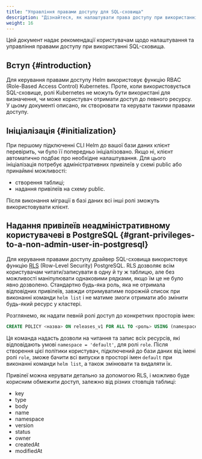 ```yaml
---
title: "Управління правами доступу для SQL-сховища"
description: "Дізнайтеся, як налаштувати права доступу при використанні SQL-сховища."
weight: 16
---
```


Цей документ надає рекомендації користувачам щодо налаштування та управління правами доступу при використанні SQL-сховища.

## Вступ {#introduction}

Для керування правами доступу Helm використовує функцію RBAC (Role-Based Access Control) Kubernetes. Проте, коли використовується SQL-сховище, ролі Kubernetes не можуть бути використані для визначення, чи може користувач отримати доступ до певного ресурсу. У цьому документі описано, як створювати та керувати такими правами доступу.

## Ініціалізація {#initialization}

При першому підключенні CLI Helm до вашої бази даних клієнт перевірить, чи було її попередньо ініціалізовано. Якщо ні, клієнт автоматично подбає про необхідне налаштування. Для цього ініціалізація потребує адміністративних привілеїв у схемі public або принаймні можливості:

* створення таблиці;
* надання привілеїв на схему public.

Після виконання міграції в базі даних всі інші ролі зможуть використовувати клієнт.

## Надання привілеїв неадміністративному користувачеві в PostgreSQL {#grant-privileges-to-a-non-admin-user-in-postgresql}

Для керування правами доступу драйвер SQL-сховища використовує функцію [RLS](https://www.postgresql.org/docs/9.5/ddl-rowsecurity.html) (Row-Level Security) PostgreSQL. RLS дозволяє всім користувачам читати/записувати в одну й ту ж таблицю, але без можливості маніпулювати однаковими рядками, якщо їм це не було явно дозволено. Стандартно будь-яка роль, яка не отримала відповідних привілеїв, завжди отримуватиме порожній список при виконанні команди `helm list` і не матиме змоги отримати або змінити будь-який ресурс у кластері.

Розглянемо, як надати певній ролі доступ до конкретних просторів імен:

```sql
CREATE POLICY <назва> ON releases_v1 FOR ALL TO <роль> USING (namespace = 'default');
```

Ця команда надасть дозволи на читання та запис всіх ресурсів, які відповідають умові `namespace = 'default'`, для ролі `role`. Після створення цієї політики користувач, підключений до бази даних від імені ролі `role`, зможе бачити всі випуски в просторі імен `default` при виконанні команди `helm list`, а також змінювати та видаляти їх.

Привілеї можна керувати детально за допомогою RLS, і можливо буде корисним обмежити доступ, залежно від різних стовпців таблиці:

* key
* type
* body
* name
* namespace
* version
* status
* owner
* createdAt
* modifiedAt
